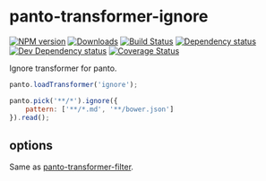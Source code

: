 # panto-transformer-ignore
[![NPM version][npm-image]][npm-url] [![Downloads][downloads-image]][npm-url] [![Build Status][travis-image]][travis-url] [![Dependency status][david-dm-image]][david-dm-url] [![Dev Dependency status][david-dm-dev-image]][david-dm-dev-url] [![Coverage Status][coveralls-image]][coveralls-url]

Ignore transformer for panto.

```js
panto.loadTransformer('ignore');

panto.pick('**/*').ignore({
    pattern: ['**/*.md', '**/bower.json']
}).read();
```

## options

Same as [panto-transformer-filter](https://github.com/pantojs/panto-transformer-filter).

[npm-url]: https://npmjs.org/package/panto-transformer-ignore
[downloads-image]: http://img.shields.io/npm/dm/panto-transformer-ignore.svg
[npm-image]: http://img.shields.io/npm/v/panto-transformer-ignore.svg
[travis-url]: https://travis-ci.org/pantojs/panto-transformer-ignore
[travis-image]: http://img.shields.io/travis/pantojs/panto-transformer-ignore.svg
[david-dm-url]:https://david-dm.org/pantojs/panto-transformer-ignore
[david-dm-image]:https://david-dm.org/pantojs/panto-transformer-ignore.svg
[david-dm-dev-url]:https://david-dm.org/pantojs/panto-transformer-ignore#info=devDependencies
[david-dm-dev-image]:https://david-dm.org/pantojs/panto-transformer-ignore/dev-status.svg
[coveralls-image]:https://coveralls.io/repos/github/pantojs/panto-transformer-ignore/badge.svg?branch=master
[coveralls-url]:https://coveralls.io/github/pantojs/panto-transformer-ignore?branch=master
